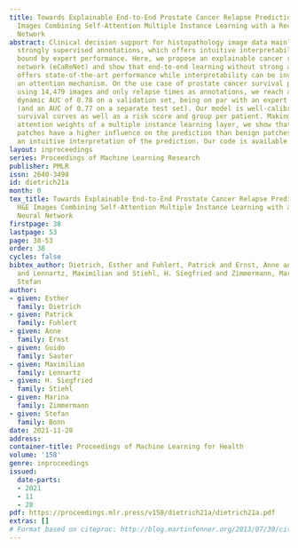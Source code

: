 ```yaml
---
title: Towards Explainable End-to-End Prostate Cancer Relapse Prediction from H&E
  Images Combining Self-Attention Multiple Instance Learning with a Recurrent Neural
  Network
abstract: Clinical decision support for histopathology image data mainly focuses on
  strongly supervised annotations, which offers intuitive interpretability, but is
  bound by expert performance. Here, we propose an explainable cancer relapse prediction
  network (eCaReNet) and show that end-to-end learning without strong annotations
  offers state-of-the-art performance while interpretability can be included through
  an attention mechanism. On the use case of prostate cancer survival prediction,
  using 14,479 images and only relapse times as annotations, we reach a cumulative
  dynamic AUC of 0.78 on a validation set, being on par with an expert pathologist
  (and an AUC of 0.77 on a separate test set). Our model is well-calibrated and outputs
  survival curves as well as a risk score and group per patient. Making use of the
  attention weights of a multiple instance learning layer, we show that malignant
  patches have a higher influence on the prediction than benign patches, thus offering
  an intuitive interpretation of the prediction. Our code is available at www.github.com/imsb-uke/ecarenet.
layout: inproceedings
series: Proceedings of Machine Learning Research
publisher: PMLR
issn: 2640-3498
id: dietrich21a
month: 0
tex_title: Towards Explainable End-to-End Prostate Cancer Relapse Prediction from
  H&E Images Combining Self-Attention Multiple Instance Learning with a Recurrent
  Neural Network
firstpage: 38
lastpage: 53
page: 38-53
order: 38
cycles: false
bibtex_author: Dietrich, Esther and Fuhlert, Patrick and Ernst, Anne and Sauter, Guido
  and Lennartz, Maximilian and Stiehl, H. Siegfried and Zimmermann, Marina and Bonn,
  Stefan
author:
- given: Esther
  family: Dietrich
- given: Patrick
  family: Fuhlert
- given: Anne
  family: Ernst
- given: Guido
  family: Sauter
- given: Maximilian
  family: Lennartz
- given: H. Siegfried
  family: Stiehl
- given: Marina
  family: Zimmermann
- given: Stefan
  family: Bonn
date: 2021-11-28
address:
container-title: Proceedings of Machine Learning for Health
volume: '158'
genre: inproceedings
issued:
  date-parts:
  - 2021
  - 11
  - 28
pdf: https://proceedings.mlr.press/v158/dietrich21a/dietrich21a.pdf
extras: []
# Format based on citeproc: http://blog.martinfenner.org/2013/07/30/citeproc-yaml-for-bibliographies/
---
```

